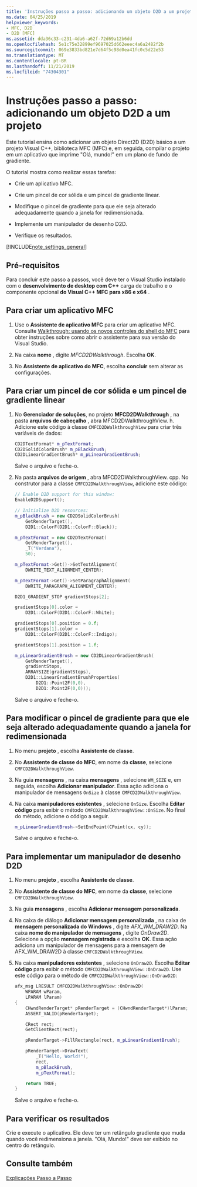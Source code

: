```yaml
---
title: 'Instruções passo a passo: adicionando um objeto D2D a um projeto'
ms.date: 04/25/2019
helpviewer_keywords:
- MFC, D2D
- D2D [MFC]
ms.assetid: dda36c33-c231-4da6-a62f-72d69a12b6dd
ms.openlocfilehash: 5e1c75e32899ef9697025d662eeec4a6a2482f2b
ms.sourcegitcommit: 069e3833bd821e7d64f5c98d0ea41fc0c5d22e53
ms.translationtype: MT
ms.contentlocale: pt-BR
ms.lasthandoff: 11/21/2019
ms.locfileid: "74304301"
---
```

# <a name="walkthrough-adding-a-d2d-object-to-an-mfc-project"></a>Instruções passo a passo: adicionando um objeto D2D a um projeto

Este tutorial ensina como adicionar um objeto Direct2D (D2D) básico a um projeto Visual C++, biblioteca MFC (MFC) e, em seguida, compilar o projeto em um aplicativo que imprime "Olá, mundo!" em um plano de fundo de gradiente.

O tutorial mostra como realizar essas tarefas:

- Crie um aplicativo MFC.

- Crie um pincel de cor sólida e um pincel de gradiente linear.

- Modifique o pincel de gradiente para que ele seja alterado adequadamente quando a janela for redimensionada.

- Implemente um manipulador de desenho D2D.

- Verifique os resultados.

[!INCLUDE[note_settings_general](../mfc/includes/note_settings_general_md.md)]

## <a name="prerequisites"></a>Pré-requisitos

Para concluir este passo a passos, você deve ter o Visual Studio instalado com o **desenvolvimento de desktop com C++**  carga de trabalho e o componente opcional **do Visual C++ MFC para x86 e x64** .

## <a name="to-create-an-mfc-application"></a>Para criar um aplicativo MFC

1. Use o **Assistente de aplicativo MFC** para criar um aplicativo MFC. Consulte [Walkthrough: usando os novos controles do shell do MFC](walkthrough-using-the-new-mfc-shell-controls.md) para obter instruções sobre como abrir o assistente para sua versão do Visual Studio.

1. Na caixa **nome** , digite *MFCD2DWalkthrough*. Escolha **OK**.

1. No **Assistente de aplicativo do MFC**, escolha **concluir** sem alterar as configurações.

## <a name="to-create-a-solid-color-brush-and-a-linear-gradient-brush"></a>Para criar um pincel de cor sólida e um pincel de gradiente linear

1. No **Gerenciador de soluções**, no projeto **MFCD2DWalkthrough** , na pasta **arquivos de cabeçalho** , abra MFCD2DWalkthroughView. h. Adicione este código à classe `CMFCD2DWalkthroughView` para criar três variáveis de dados:

   ```cpp
   CD2DTextFormat* m_pTextFormat;
   CD2DSolidColorBrush* m_pBlackBrush;
   CD2DLinearGradientBrush* m_pLinearGradientBrush;
   ```

   Salve o arquivo e feche-o.

1. Na pasta **arquivos de origem** , abra MFCD2DWalkthroughView. cpp. No construtor para a classe `CMFCD2DWalkthroughView`, adicione este código:

   ```cpp
   // Enable D2D support for this window:
   EnableD2DSupport();

   // Initialize D2D resources:
   m_pBlackBrush = new CD2DSolidColorBrush(
       GetRenderTarget(),
       D2D1::ColorF(D2D1::ColorF::Black));

   m_pTextFormat = new CD2DTextFormat(
       GetRenderTarget(),
       _T("Verdana"),
       50);

   m_pTextFormat->Get()->SetTextAlignment(
       DWRITE_TEXT_ALIGNMENT_CENTER);

   m_pTextFormat->Get()->SetParagraphAlignment(
       DWRITE_PARAGRAPH_ALIGNMENT_CENTER);

   D2D1_GRADIENT_STOP gradientStops[2];

   gradientStops[0].color =
       D2D1::ColorF(D2D1::ColorF::White);

   gradientStops[0].position = 0.f;
   gradientStops[1].color =
       D2D1::ColorF(D2D1::ColorF::Indigo);

   gradientStops[1].position = 1.f;

   m_pLinearGradientBrush = new CD2DLinearGradientBrush(
       GetRenderTarget(),
       gradientStops,
       ARRAYSIZE(gradientStops),
       D2D1::LinearGradientBrushProperties(
           D2D1::Point2F(0,0),
           D2D1::Point2F(0,0)));
   ```

   Salve o arquivo e feche-o.

## <a name="to-modify-the-gradient-brush-so-that-it-will-change-appropriately-when-the-window-is-resized"></a>Para modificar o pincel de gradiente para que ele seja alterado adequadamente quando a janela for redimensionada

1. No menu **projeto** , escolha **Assistente de classe**.

1. No **Assistente de classe do MFC**, em nome da **classe**, selecione `CMFCD2DWalkthroughView`.

1. Na guia **mensagens** , na caixa **mensagens** , selecione `WM_SIZE` e, em seguida, escolha **Adicionar manipulador**. Essa ação adiciona o manipulador de mensagens `OnSize` à classe `CMFCD2DWalkthroughView`.

1. Na caixa **manipuladores existentes** , selecione `OnSize`. Escolha **Editar código** para exibir o método `CMFCD2DWalkthroughView::OnSize`. No final do método, adicione o código a seguir.

   ```cpp
   m_pLinearGradientBrush->SetEndPoint(CPoint(cx, cy));
   ```

   Salve o arquivo e feche-o.

## <a name="to-implement-a-d2d-drawing-handler"></a>Para implementar um manipulador de desenho D2D

1. No menu **projeto** , escolha **Assistente de classe**.

1. No **Assistente de classe do MFC**, em nome da **classe**, selecione `CMFCD2DWalkthroughView`.

1. Na guia **mensagens** , escolha **Adicionar mensagem personalizada**.

1. Na caixa de diálogo **Adicionar mensagem personalizada** , na caixa de **mensagem personalizada do Windows** , digite *AFX_WM_DRAW2D*. Na caixa **nome do manipulador de mensagens** , digite *OnDraw2D*. Selecione a opção **mensagem registrada** e escolha **OK**. Essa ação adiciona um manipulador de mensagens para a mensagem de AFX_WM_DRAW2D à classe `CMFCD2DWalkthroughView`.

1. Na caixa **manipuladores existentes** , selecione `OnDraw2D`. Escolha **Editar código** para exibir o método `CMFCD2DWalkthroughView::OnDraw2D`. Use este código para o método de `CMFCD2DWalkthroughView::OnDrawD2D`:

   ```cpp
   afx_msg LRESULT CMFCD2DWalkthroughView::OnDraw2D(
       WPARAM wParam,
       LPARAM lParam)
   {
       CHwndRenderTarget* pRenderTarget = (CHwndRenderTarget*)lParam;
       ASSERT_VALID(pRenderTarget);

       CRect rect;
       GetClientRect(rect);

       pRenderTarget->FillRectangle(rect, m_pLinearGradientBrush);

       pRenderTarget->DrawText(
           _T("Hello, World!"),
           rect,
           m_pBlackBrush,
           m_pTextFormat);

       return TRUE;
   }
   ```

   Salve o arquivo e feche-o.

## <a name="to-verify-the-results"></a>Para verificar os resultados

Crie e execute o aplicativo. Ele deve ter um retângulo gradiente que muda quando você redimensiona a janela. "Olá, Mundo!" deve ser exibido no centro do retângulo.

## <a name="see-also"></a>Consulte também

[Explicações Passo a Passo](../mfc/walkthroughs-mfc.md)
